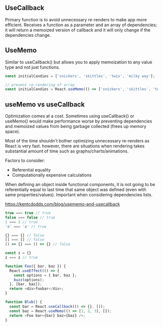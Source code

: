 ## UseCallback

Primary function is to avoid unnecessary re-renders to make app more efficient. Receives a function as a parameter and an array of dependencies; it will return a memoized version of callback and it will only change if the dependencies change.

## UseMemo

Similar to useCallback() but allows you to apply memoization to any value type and not just functions.

```js
const initialCandies = ['snickers', 'skittles', 'twix', 'milky way'];

// prevent re-rendering of array
const initialCandies = React.useMemo(() => ['snickers', 'skittles', 'twix', 'milky way'], []);
```

## useMemo vs useCallback

Optimization comes at a cost. Sometimes using useCallback() or useMemo() would make performance worse by preventing dependencies and memoized values from being garbage collected (frees up memory space).

Most of the time shouldn't bother optimizing unnecessary re-renders as React is very fast. however, there are situations when rendering takes substantial amount of time such as graphs/charts/animations.

Factors to consider:

- Referential equality
- Computationally expensive calculations

When defining an object inside functional components, it is not going to be referentially equal to last time that same object was defined (even with same properties/values). Important when considering dependencies lists.

https://kentcdodds.com/blog/usememo-and-usecallback

```js
true === true // true
false === false // true
1 === 1 // true
'a' === 'a' // true

{} === {} // false
[] === [] // false
() => {} === () => {} // false

const z = {}
z === z // true
```

```js
function Foo({ bar, baz }) {
  React.useEffect(() => {
    const options = { bar, baz };
    buzz(options);
  }, [bar, baz]);
  return <div>foobar</div>;
}

function Blub() {
  const bar = React.useCallback(() => {}, []);
  const baz = React.useMemo(() => [1, 2, 3], []);
  return <Foo bar={bar} baz={baz} />;
}
```
